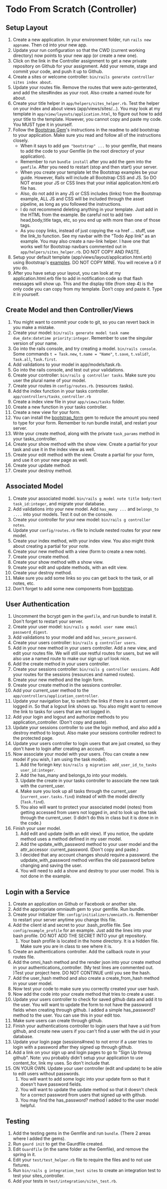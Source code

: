 # Todo From Scratch (Controller)

## Setup Layout

1. Create a new application. In your environment folder, run `rails new appname`. Then cd into your new app.
2. Update your run configuration so that the CWD (current working directory) now points to your new app (or create a new one).
2. Click on the link in the Controller assignment to get a new private repository on Github for your assignment. Add your remote, stage and commit your code, and push it up to Github.
3. Create a sites or welcome controller: `bin/rails generate controller sites index about`.
4. Update your routes file. Remove the routes that were auto-genterated, and add the sites#index as your root. Also create a named route for about.
5. Create your title helper in `app/helpers/sites_helper.rb`. Test the helper on your index and about views (app/views/sites/...). You may look at my template in `app/view/layouts/application.html`, to figure out how to add your title to the template. However, you cannot copy and paste my code. You MUST type it in yourself.
5. Follow the [Bootstrap Gem](https://github.com/twbs/bootstrap-rubygem)'s instructions in the readme to add bootstrap to your application. Make sure you read and follow all of the instructions closely.
   * When it says to add `gem "bootstrap" ...` to your gemfile, that means to add the code to your Gemfile (in the root directory of your application).
   * Remember to run `bundle install` after you add the gem into the `gemfile`. After you need to restart (stop and then start) your server.
   * When you create your template let the Bootstrap examples be your guide. However, Rails will include all Bootstrap CSS and JS. So DO NOT erase your JS or CSS lines that your initial application.html.erb file has. 
   * Also, do not add in any JS or CSS includes (links) from the Bootstrap example, ALL JS and CSS will be included through the asset pipeline, as long as you followed the instructions.
   * I do not recommend deleting anything in your template. Just add in the HTML from the example. Be careful not to add two head,body,title tags, etc, so you end up with more than one of those tags.
   * As you copy links, instead of just copying the <a href ... stuff, use the link\_to function. See my navbar with the "Todo App link" as an example. You may also create a nav-link helper. I have one that works well for Bootstrap navbars commented out in `app/helpers/sites_helper.rb`. DO NOT COPY AND PASTE.
6. Setup your default template (app/views/layout/application.html.erb) using Bootstrap's [examples](http://getbootstrap.com/docs/4.0/examples/). DO NOT COPY MINE. You will receive a 0 if you do.
7. After you have setup your layout, you can look at my application.html.erb file to add in notification code so that flash messages will show up. This and the display title (from step 4) is the only code you can copy from my template. Don't copy and paste it. Type it in yourself.

## Create Model and then Controller/Views

1. You might want to commit your code to git, so you can revert back in you make a mistake.
2. Create your model: `bin/rails generate model task name due_date:datetime priority:integer`. Remember to use the singular version of your name.
3. Go into the rails console, and try creating a model. `bin/rails console`. Some commands `t = Task.new`, `t.name = "Name"`, `t.save`, `t.valid?`, `Task.all`, `Task.first`.
4. Add validations to your model in app/models/task.rb.
5. Go into the rails console, and test out your validations.
6. Create your controller: `bin/rails g controller tasks`. Make sure you user the plural name of your model.
7. Create your routes in `config/routes.rb`. (resources :tasks).
8. Add the index function in your tasks controller. `app/controllers/tasks_controller.rb`
9. Create a index view file in your `app/views/tasks` folder.
10. Create a new function in your tasks controller.
11. Create a new view for your form.
12. You can install the [bootstrap_form](https://github.com/bootstrap-ruby/bootstrap_form) gem to reduce the amount you need to type for your form. Remember to run bundle install, and restart your server.
13. Write your create method, along with the private `task_params` method in your tasks\_controller.
14. Create your show method with the show view. Create a partial for your task and use it in the index view as well.
15. Create your edit method with the view. Create a partial for your form, and use it on your new page as well.
16. Create your update method.
17. Create your destroy method.

## Associated Model
1. Create your associated model. `bin/rails g model note title body:text task_id:integer`, and migrate your database.
2. Add validations into your new model. Add `has_many ...` and `belongs_to ....` into your models. Test it out on the console.
3. Create your controller for your new model: `bin/rails g controller notes`.
4. Update your `config/routes.rb` file to include nested routes for your new model.
6. Create your index method, with your index view. You also might think about creating a partial for your note.
7. Create your new method with a view (form to create a new note).
8. Create your create method.
9. Create your show method with a show view.
10. Create your edit and update methods, with an edit view.
11. Create your destroy method.
12. Make sure you add some links so you can get back to the task, or all notes, etc.
13. Don't forget to add some new components from [bootstrap](https://getbootstrap.com).

## User Authentication
1. Uncomment the bcrypt gem in the `gemfile`, and run bundle to install it. Don't forget to restart your server.
2. Create your user model: `bin/rails g model user name email password_digest`.
3. Add validations to your model and add `has_secure_password`.
4. Create your users controller: `bin/rails g controller users`.
5. Add in your new method in your users controller. Add a new view, and edit your routes file. We will still use restful routes for users, but we will also use a named route to make our sign up url look nice.
6. Add the create method in your users controller.
7. Create your sessions controller: `bin/rails g controller sessions`. Add your routes for the sessions (resources and named routes).
8. Create your new method and the login form.
9. Create your create method in the sessions controller.
10. Add your current\_user method to the `app/controllers/application_controller`.
11. Update your navigation bar, to switch the links if there is a current user logged in. So that a logout link shows up. You also might want to remove the link to tasks for users that are not logged in.
11. Add your login and logout and authorize methods to you application\_controller. (Don't copy and paste).
12. Update your sessions controller to use the login method, and also add a destroy method to logout. Also make your sessions controller redirect to the protected page.
13. Update your users controller to login users that are just created, so they don't have to login after creating an account.
14. Now associate your model with your users. (You can create a new model if you wish, I am using the task model).
    1. Add the foriegn key: `bin/rails g migration add_user_id_to_tasks user_id:integer`.
    2. Add the has\_many and belongs\_to into your models.
    3. Update the create in your tasks controller to associate the new task with the current\_user.
    4. Make sure you look up all tasks through the current\_user (`current_user.tasks.find`) instead of with the model directly (`Task.find`).
    5. You also will want to protect your associated model (notes) from getting accessed from users not logged in, and to look up the task through the current\_user. (I didn't do this in class but it is done in in the code.)
15. Finish your user model.
    1. Add edit and update (with an edit view). If you notice, the update method uses a method defined in my user model.
    2. Add the update\_with\_password method to your user model and the attr\_accessor :current\_password. (Don't copy and paste.)
    3. I decided that any account changes should require a password. the udpdate\_with\_password method verifies the old password before changing and saving the user.
    4. You will need to add a show and destroy to your user model. This is not done in the example.

## Login with a Service

1. Create an application on Github or Facebook or another site.
2. Add the appriopriate omniauth gem to your gemfile. Run bundle.
3. Create your initializer file: `config/initializers/omniath.rb`. Remember to restart your server anytime you change this file.
4. Add the client id and secret to your .bash\_profile file. See `config/example_profile` for an example. Just add the lines into your bash profile. DO NOT ADD THE SECRET INTO your git repository.
   1. Your bash profile is located in the home directory. It is a hidden file. Make sure you are in class to see where it is.
5. Create an authentications controller. Add the callback route in your routes file.
6. Add the omni\_hash method and the render json into your create method in your authentications\_controller. (My test lines are commented out. )Test your project here. DO NOT CONTINUE until you see the hash.
7. Add the user\_hash method and also create a create\_from\_hash method in your user model.
8. Now test your code to make sure you correctly created your user hash.
9. Now add the code into your create method that tries to create a user.
10. Update your users controller to check for saved github data and add it to the user. You will want to update the form to not have the password fields when creating through github. I added a simple has\_password? method to the user. You can use this in your edit too.
11. Make sure users can create through github.
12. Finish your authentications controller to login users that have a uid from github, and create new users if you can't find a user with the uid in your database.
13. Update your login page (sessions#new) to not error if a user tries to login with a password after they signed up through github.
14. Add a link on your sign up and login pages to go to "Sign Up throug github". Note: you probably didn't setup your application to use content\_for, link my uses. So don't include that.
15. ON YOUR OWN. Update your user controller (edit and update) to be able to edit users without passwords. 
    1. You will want to add some logic into your update form so that it doesn't have password fields.
    2. You will want to update the update method so that it doesn't check for a correct password from users that signed up with github.
    3. You may find the has\_password? method I added to the user model helpful.

## Testing

1.  Add the testing gems in the Gemfile and run `bundle`. (There 2 areas where I added the gems).
2.  Run `gaurd init` to get the Gaurdfile created.
3.  Edit `Guardfile` (in the same folder as the Gemfile), and remove the spring in it.
4.  Edit your `test/test_helper.rb` file to require the files and to not use fixtures.
5.  Run `bin/rails g integration_test sites` to create an integration test to test your sites\_controller.
6.  Add your tests in `test/integration/site\_test.rb`. 